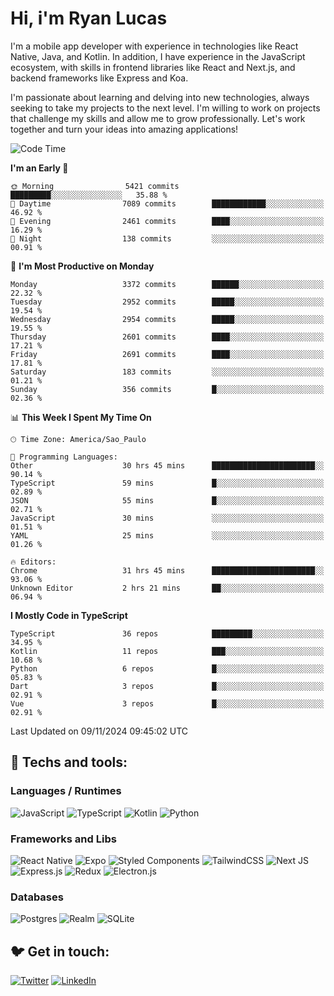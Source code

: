 # Hi, i'm Ryan Lucas

I'm a mobile app developer with experience in technologies like React Native, Java, and Kotlin.
In addition, I have experience in the JavaScript ecosystem, with skills in frontend libraries like React and Next.js, and backend frameworks like Express and Koa.

I'm passionate about learning and delving into new technologies, always seeking to take my projects to the next level. I'm willing to work on projects that challenge my skills and allow me to grow professionally. Let's work together and turn your ideas into amazing applications!


<!--START_SECTION:waka-->
![Code Time](http://img.shields.io/badge/Code%20Time-771%20hrs%2016%20mins-blue)

**I'm an Early 🐤** 

```text
🌞 Morning                5421 commits        █████████░░░░░░░░░░░░░░░░   35.88 % 
🌆 Daytime                7089 commits        ████████████░░░░░░░░░░░░░   46.92 % 
🌃 Evening                2461 commits        ████░░░░░░░░░░░░░░░░░░░░░   16.29 % 
🌙 Night                  138 commits         ░░░░░░░░░░░░░░░░░░░░░░░░░   00.91 % 
```
📅 **I'm Most Productive on Monday** 

```text
Monday                   3372 commits        ██████░░░░░░░░░░░░░░░░░░░   22.32 % 
Tuesday                  2952 commits        █████░░░░░░░░░░░░░░░░░░░░   19.54 % 
Wednesday                2954 commits        █████░░░░░░░░░░░░░░░░░░░░   19.55 % 
Thursday                 2601 commits        ████░░░░░░░░░░░░░░░░░░░░░   17.21 % 
Friday                   2691 commits        ████░░░░░░░░░░░░░░░░░░░░░   17.81 % 
Saturday                 183 commits         ░░░░░░░░░░░░░░░░░░░░░░░░░   01.21 % 
Sunday                   356 commits         █░░░░░░░░░░░░░░░░░░░░░░░░   02.36 % 
```


📊 **This Week I Spent My Time On** 

```text
🕑︎ Time Zone: America/Sao_Paulo

💬 Programming Languages: 
Other                    30 hrs 45 mins      ███████████████████████░░   90.14 % 
TypeScript               59 mins             █░░░░░░░░░░░░░░░░░░░░░░░░   02.89 % 
JSON                     55 mins             █░░░░░░░░░░░░░░░░░░░░░░░░   02.71 % 
JavaScript               30 mins             ░░░░░░░░░░░░░░░░░░░░░░░░░   01.51 % 
YAML                     25 mins             ░░░░░░░░░░░░░░░░░░░░░░░░░   01.26 % 

🔥 Editors: 
Chrome                   31 hrs 45 mins      ███████████████████████░░   93.06 % 
Unknown Editor           2 hrs 21 mins       ██░░░░░░░░░░░░░░░░░░░░░░░   06.94 % 
```

**I Mostly Code in TypeScript** 

```text
TypeScript               36 repos            █████████░░░░░░░░░░░░░░░░   34.95 % 
Kotlin                   11 repos            ███░░░░░░░░░░░░░░░░░░░░░░   10.68 % 
Python                   6 repos             █░░░░░░░░░░░░░░░░░░░░░░░░   05.83 % 
Dart                     3 repos             █░░░░░░░░░░░░░░░░░░░░░░░░   02.91 % 
Vue                      3 repos             █░░░░░░░░░░░░░░░░░░░░░░░░   02.91 % 
```




 Last Updated on 09/11/2024 09:45:02 UTC
<!--END_SECTION:waka-->

## 🔧 Techs and tools: 

### Languages / Runtimes
![JavaScript](https://img.shields.io/badge/javascript-%23323330.svg?style=for-the-badge&logo=javascript&logoColor=%23F7DF1E)
![TypeScript](https://img.shields.io/badge/typescript-%23007ACC.svg?style=for-the-badge&logo=typescript&logoColor=white)
![Kotlin](https://img.shields.io/badge/kotlin-%230095D5.svg?style=for-the-badge&logo=kotlin&logoColor=white) ![Python](https://img.shields.io/badge/python-3670A0?style=for-the-badge&logo=python&logoColor=ffdd54)

### Frameworks and Libs
![React Native](https://img.shields.io/badge/react_native-%2320232a.svg?style=for-the-badge&logo=react&logoColor=%2361DAFB)
![Expo](https://img.shields.io/badge/expo-1C1E24?style=for-the-badge&logo=expo&logoColor=#D04A37)
![Styled Components](https://img.shields.io/badge/styled--components-DB7093?style=for-the-badge&logo=styled-components&logoColor=white)
![TailwindCSS](https://img.shields.io/badge/tailwindcss-%2338B2AC.svg?style=for-the-badge&logo=tailwind-css&logoColor=white)
![Next JS](https://img.shields.io/badge/Next-black?style=for-the-badge&logo=next.js&logoColor=white)
![Express.js](https://img.shields.io/badge/express.js-%23404d59.svg?style=for-the-badge&logo=express&logoColor=%2361DAFB)
![Redux](https://img.shields.io/badge/redux-%23593d88.svg?style=for-the-badge&logo=redux&logoColor=white)
![Electron.js](https://img.shields.io/badge/Electron-191970?style=for-the-badge&logo=Electron&logoColor=white)

### Databases
![Postgres](https://img.shields.io/badge/postgres-%23316192.svg?style=for-the-badge&logo=postgresql&logoColor=white)
![Realm](https://img.shields.io/badge/Realm-39477F?style=for-the-badge&logo=realm&logoColor=white)
![SQLite](https://img.shields.io/badge/sqlite-%2307405e.svg?style=for-the-badge&logo=sqlite&logoColor=white)

## 🐦 Get in touch:

[![Twitter](https://img.shields.io/badge/Twitter-%231DA1F2.svg?style=for-the-badge&logo=Twitter&logoColor=white)](https://twitter.com/ryangst_)
[![LinkedIn](https://img.shields.io/badge/linkedin-%230077B5.svg?style=for-the-badge&logo=linkedin&logoColor=white)](https://www.linkedin.com/in/ryan-lucas-machado/)
